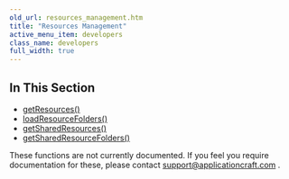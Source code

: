```yaml
---
old_url: resources_management.htm
title: "Resources Management"
active_menu_item: developers
class_name: developers
full_width: true
---
```



## In This Section

 - [getResources()](/developers/documentation/scripting-apis/server-side-api/sys-object/resources-management/getresources)
 - [loadResourceFolders()](/developers/documentation/scripting-apis/server-side-api/sys-object/resources-management/loadresourcefolders)
 - [getSharedResources()](/developers/documentation/scripting-apis/server-side-api/sys-object/resources-management/getsharedresources)
 - [getSharedResourceFolders()](/developers/documentation/scripting-apis/server-side-api/sys-object/resources-management/getsharedresourcefolders)

These functions are not currently documented. If you feel you require documentation for these, please contact [support@applicationcraft.com](mailto:support@applicationcraft.com) .

